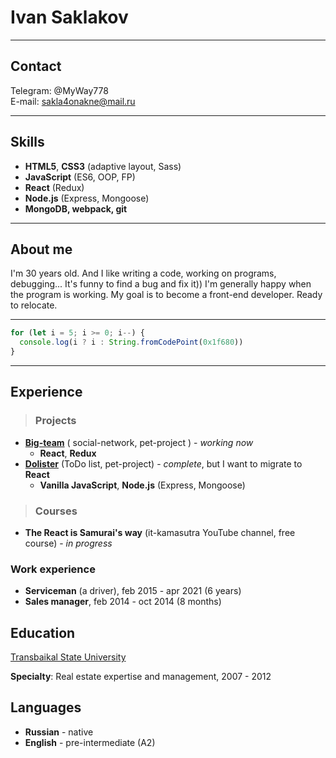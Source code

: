 # Ivan Saklakov

---

## Contact

Telegram: @MyWay778  
E-mail: sakla4onakne@mail.ru

---

## Skills

- **HTML5**, **CSS3** (adaptive layout, Sass)
- **JavaScript** (ES6, OOP, FP)
- **React** (Redux)
- **Node.js** (Express, Mongoose)
- **MongoDB, webpack, git**

---

## About me

I'm 30 years old. And I like writing a code, working on programs, debugging... It's funny to find a bug and fix it)) I'm generally happy when the program is working. My goal is to become a front-end developer.
Ready to relocate.

---

```javascript
for (let i = 5; i >= 0; i--) {
  console.log(i ? i : String.fromCodePoint(0x1f680))
}
```

---

## Experience

> ### Projects

- **[Big-team](https://github.com/MyWay778/big-team)** ( social-network, pet-project ) - _working now_
  - **React**, **Redux**
- **[Dolister](https://github.com/MyWay778/dolister)** (ToDo list, pet-project) - _complete_, but I want to migrate to **React**
  - **Vanilla JavaScript**, **Node.js** (Express, Mongoose)

> ### Courses

- **The React is Samurai's way** (it-kamasutra YouTube channel, free course) - _in progress_

### Work experience

- **Serviceman** (a driver), feb 2015 - apr 2021 (6 years)
- **Sales manager**, feb 2014 - oct 2014 (8 months)

## Education

[Transbaikal State University](https://en.wikipedia.org/wiki/Transbaikal_State_University)  

**Specialty**: Real estate expertise and management, 2007 - 2012

## Languages

- **Russian** - native
- **English** - pre-intermediate (A2)
